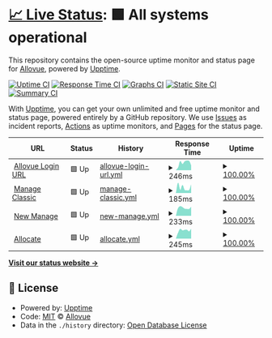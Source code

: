 # [📈 Live Status](https://Allovue.github.io/upptime): <!--live status--> **🟩 All systems operational**

This repository contains the open-source uptime monitor and status page for [Allovue](https://Allovue.github.io/upptime), powered by [Upptime](https://github.com/upptime/upptime).

[![Uptime CI](https://github.com/Allovue/upptime/workflows/Uptime%20CI/badge.svg)](https://github.com/Allovue/upptime/actions?query=workflow%3A%22Uptime+CI%22)
[![Response Time CI](https://github.com/Allovue/upptime/workflows/Response%20Time%20CI/badge.svg)](https://github.com/Allovue/upptime/actions?query=workflow%3A%22Response+Time+CI%22)
[![Graphs CI](https://github.com/Allovue/upptime/workflows/Graphs%20CI/badge.svg)](https://github.com/Allovue/upptime/actions?query=workflow%3A%22Graphs+CI%22)
[![Static Site CI](https://github.com/Allovue/upptime/workflows/Static%20Site%20CI/badge.svg)](https://github.com/Allovue/upptime/actions?query=workflow%3A%22Static+Site+CI%22)
[![Summary CI](https://github.com/Allovue/upptime/workflows/Summary%20CI/badge.svg)](https://github.com/Allovue/upptime/actions?query=workflow%3A%22Summary+CI%22)

With [Upptime](https://upptime.js.org), you can get your own unlimited and free uptime monitor and status page, powered entirely by a GitHub repository. We use [Issues](https://github.com/Allovue/upptime/issues) as incident reports, [Actions](https://github.com/Allovue/upptime/actions) as uptime monitors, and [Pages](https://Allovue.github.io/upptime) for the status page.

<!--start: status pages-->
<!-- This summary is generated by Upptime (https://github.com/upptime/upptime) -->
<!-- Do not edit this manually, your changes will be overwritten -->
<!-- prettier-ignore -->
| URL | Status | History | Response Time | Uptime |
| --- | ------ | ------- | ------------- | ------ |
| <img alt="" src="https://favicons.githubusercontent.com/loginredirect.allovue.com" height="13"> [Allovue Login URL](https://loginredirect.allovue.com/login_redirect) | 🟩 Up | [allovue-login-url.yml](https://github.com/Allovue/upptime/commits/HEAD/history/allovue-login-url.yml) | <details><summary><img alt="Response time graph" src="./graphs/allovue-login-url/response-time-week.png" height="20"> 246ms</summary><br><a href="https://Allovue.github.io/upptime/history/allovue-login-url"><img alt="Response time 189" src="https://img.shields.io/endpoint?url=https%3A%2F%2Fraw.githubusercontent.com%2FAllovue%2Fupptime%2FHEAD%2Fapi%2Fallovue-login-url%2Fresponse-time.json"></a><br><a href="https://Allovue.github.io/upptime/history/allovue-login-url"><img alt="24-hour response time 162" src="https://img.shields.io/endpoint?url=https%3A%2F%2Fraw.githubusercontent.com%2FAllovue%2Fupptime%2FHEAD%2Fapi%2Fallovue-login-url%2Fresponse-time-day.json"></a><br><a href="https://Allovue.github.io/upptime/history/allovue-login-url"><img alt="7-day response time 246" src="https://img.shields.io/endpoint?url=https%3A%2F%2Fraw.githubusercontent.com%2FAllovue%2Fupptime%2FHEAD%2Fapi%2Fallovue-login-url%2Fresponse-time-week.json"></a><br><a href="https://Allovue.github.io/upptime/history/allovue-login-url"><img alt="30-day response time 272" src="https://img.shields.io/endpoint?url=https%3A%2F%2Fraw.githubusercontent.com%2FAllovue%2Fupptime%2FHEAD%2Fapi%2Fallovue-login-url%2Fresponse-time-month.json"></a><br><a href="https://Allovue.github.io/upptime/history/allovue-login-url"><img alt="1-year response time 189" src="https://img.shields.io/endpoint?url=https%3A%2F%2Fraw.githubusercontent.com%2FAllovue%2Fupptime%2FHEAD%2Fapi%2Fallovue-login-url%2Fresponse-time-year.json"></a></details> | <details><summary><a href="https://Allovue.github.io/upptime/history/allovue-login-url">100.00%</a></summary><a href="https://Allovue.github.io/upptime/history/allovue-login-url"><img alt="All-time uptime 99.89%" src="https://img.shields.io/endpoint?url=https%3A%2F%2Fraw.githubusercontent.com%2FAllovue%2Fupptime%2FHEAD%2Fapi%2Fallovue-login-url%2Fuptime.json"></a><br><a href="https://Allovue.github.io/upptime/history/allovue-login-url"><img alt="24-hour uptime 100.00%" src="https://img.shields.io/endpoint?url=https%3A%2F%2Fraw.githubusercontent.com%2FAllovue%2Fupptime%2FHEAD%2Fapi%2Fallovue-login-url%2Fuptime-day.json"></a><br><a href="https://Allovue.github.io/upptime/history/allovue-login-url"><img alt="7-day uptime 100.00%" src="https://img.shields.io/endpoint?url=https%3A%2F%2Fraw.githubusercontent.com%2FAllovue%2Fupptime%2FHEAD%2Fapi%2Fallovue-login-url%2Fuptime-week.json"></a><br><a href="https://Allovue.github.io/upptime/history/allovue-login-url"><img alt="30-day uptime 100.00%" src="https://img.shields.io/endpoint?url=https%3A%2F%2Fraw.githubusercontent.com%2FAllovue%2Fupptime%2FHEAD%2Fapi%2Fallovue-login-url%2Fuptime-month.json"></a><br><a href="https://Allovue.github.io/upptime/history/allovue-login-url"><img alt="1-year uptime 99.89%" src="https://img.shields.io/endpoint?url=https%3A%2F%2Fraw.githubusercontent.com%2FAllovue%2Fupptime%2FHEAD%2Fapi%2Fallovue-login-url%2Fuptime-year.json"></a></details>
| <img alt="" src="https://favicons.githubusercontent.com/demo.allovue.com" height="13"> [Manage Classic](https://demo.allovue.com) | 🟩 Up | [manage-classic.yml](https://github.com/Allovue/upptime/commits/HEAD/history/manage-classic.yml) | <details><summary><img alt="Response time graph" src="./graphs/manage-classic/response-time-week.png" height="20"> 185ms</summary><br><a href="https://Allovue.github.io/upptime/history/manage-classic"><img alt="Response time 306" src="https://img.shields.io/endpoint?url=https%3A%2F%2Fraw.githubusercontent.com%2FAllovue%2Fupptime%2FHEAD%2Fapi%2Fmanage-classic%2Fresponse-time.json"></a><br><a href="https://Allovue.github.io/upptime/history/manage-classic"><img alt="24-hour response time 287" src="https://img.shields.io/endpoint?url=https%3A%2F%2Fraw.githubusercontent.com%2FAllovue%2Fupptime%2FHEAD%2Fapi%2Fmanage-classic%2Fresponse-time-day.json"></a><br><a href="https://Allovue.github.io/upptime/history/manage-classic"><img alt="7-day response time 185" src="https://img.shields.io/endpoint?url=https%3A%2F%2Fraw.githubusercontent.com%2FAllovue%2Fupptime%2FHEAD%2Fapi%2Fmanage-classic%2Fresponse-time-week.json"></a><br><a href="https://Allovue.github.io/upptime/history/manage-classic"><img alt="30-day response time 938" src="https://img.shields.io/endpoint?url=https%3A%2F%2Fraw.githubusercontent.com%2FAllovue%2Fupptime%2FHEAD%2Fapi%2Fmanage-classic%2Fresponse-time-month.json"></a><br><a href="https://Allovue.github.io/upptime/history/manage-classic"><img alt="1-year response time 306" src="https://img.shields.io/endpoint?url=https%3A%2F%2Fraw.githubusercontent.com%2FAllovue%2Fupptime%2FHEAD%2Fapi%2Fmanage-classic%2Fresponse-time-year.json"></a></details> | <details><summary><a href="https://Allovue.github.io/upptime/history/manage-classic">100.00%</a></summary><a href="https://Allovue.github.io/upptime/history/manage-classic"><img alt="All-time uptime 99.96%" src="https://img.shields.io/endpoint?url=https%3A%2F%2Fraw.githubusercontent.com%2FAllovue%2Fupptime%2FHEAD%2Fapi%2Fmanage-classic%2Fuptime.json"></a><br><a href="https://Allovue.github.io/upptime/history/manage-classic"><img alt="24-hour uptime 100.00%" src="https://img.shields.io/endpoint?url=https%3A%2F%2Fraw.githubusercontent.com%2FAllovue%2Fupptime%2FHEAD%2Fapi%2Fmanage-classic%2Fuptime-day.json"></a><br><a href="https://Allovue.github.io/upptime/history/manage-classic"><img alt="7-day uptime 100.00%" src="https://img.shields.io/endpoint?url=https%3A%2F%2Fraw.githubusercontent.com%2FAllovue%2Fupptime%2FHEAD%2Fapi%2Fmanage-classic%2Fuptime-week.json"></a><br><a href="https://Allovue.github.io/upptime/history/manage-classic"><img alt="30-day uptime 99.71%" src="https://img.shields.io/endpoint?url=https%3A%2F%2Fraw.githubusercontent.com%2FAllovue%2Fupptime%2FHEAD%2Fapi%2Fmanage-classic%2Fuptime-month.json"></a><br><a href="https://Allovue.github.io/upptime/history/manage-classic"><img alt="1-year uptime 99.96%" src="https://img.shields.io/endpoint?url=https%3A%2F%2Fraw.githubusercontent.com%2FAllovue%2Fupptime%2FHEAD%2Fapi%2Fmanage-classic%2Fuptime-year.json"></a></details>
| <img alt="" src="https://favicons.githubusercontent.com/allovue.app" height="13"> [New Manage](https://allovue.app/healthcheck) | 🟩 Up | [new-manage.yml](https://github.com/Allovue/upptime/commits/HEAD/history/new-manage.yml) | <details><summary><img alt="Response time graph" src="./graphs/new-manage/response-time-week.png" height="20"> 233ms</summary><br><a href="https://Allovue.github.io/upptime/history/new-manage"><img alt="Response time 321" src="https://img.shields.io/endpoint?url=https%3A%2F%2Fraw.githubusercontent.com%2FAllovue%2Fupptime%2FHEAD%2Fapi%2Fnew-manage%2Fresponse-time.json"></a><br><a href="https://Allovue.github.io/upptime/history/new-manage"><img alt="24-hour response time 263" src="https://img.shields.io/endpoint?url=https%3A%2F%2Fraw.githubusercontent.com%2FAllovue%2Fupptime%2FHEAD%2Fapi%2Fnew-manage%2Fresponse-time-day.json"></a><br><a href="https://Allovue.github.io/upptime/history/new-manage"><img alt="7-day response time 233" src="https://img.shields.io/endpoint?url=https%3A%2F%2Fraw.githubusercontent.com%2FAllovue%2Fupptime%2FHEAD%2Fapi%2Fnew-manage%2Fresponse-time-week.json"></a><br><a href="https://Allovue.github.io/upptime/history/new-manage"><img alt="30-day response time 248" src="https://img.shields.io/endpoint?url=https%3A%2F%2Fraw.githubusercontent.com%2FAllovue%2Fupptime%2FHEAD%2Fapi%2Fnew-manage%2Fresponse-time-month.json"></a><br><a href="https://Allovue.github.io/upptime/history/new-manage"><img alt="1-year response time 321" src="https://img.shields.io/endpoint?url=https%3A%2F%2Fraw.githubusercontent.com%2FAllovue%2Fupptime%2FHEAD%2Fapi%2Fnew-manage%2Fresponse-time-year.json"></a></details> | <details><summary><a href="https://Allovue.github.io/upptime/history/new-manage">100.00%</a></summary><a href="https://Allovue.github.io/upptime/history/new-manage"><img alt="All-time uptime 99.93%" src="https://img.shields.io/endpoint?url=https%3A%2F%2Fraw.githubusercontent.com%2FAllovue%2Fupptime%2FHEAD%2Fapi%2Fnew-manage%2Fuptime.json"></a><br><a href="https://Allovue.github.io/upptime/history/new-manage"><img alt="24-hour uptime 100.00%" src="https://img.shields.io/endpoint?url=https%3A%2F%2Fraw.githubusercontent.com%2FAllovue%2Fupptime%2FHEAD%2Fapi%2Fnew-manage%2Fuptime-day.json"></a><br><a href="https://Allovue.github.io/upptime/history/new-manage"><img alt="7-day uptime 100.00%" src="https://img.shields.io/endpoint?url=https%3A%2F%2Fraw.githubusercontent.com%2FAllovue%2Fupptime%2FHEAD%2Fapi%2Fnew-manage%2Fuptime-week.json"></a><br><a href="https://Allovue.github.io/upptime/history/new-manage"><img alt="30-day uptime 100.00%" src="https://img.shields.io/endpoint?url=https%3A%2F%2Fraw.githubusercontent.com%2FAllovue%2Fupptime%2FHEAD%2Fapi%2Fnew-manage%2Fuptime-month.json"></a><br><a href="https://Allovue.github.io/upptime/history/new-manage"><img alt="1-year uptime 99.93%" src="https://img.shields.io/endpoint?url=https%3A%2F%2Fraw.githubusercontent.com%2FAllovue%2Fupptime%2FHEAD%2Fapi%2Fnew-manage%2Fuptime-year.json"></a></details>
| <img alt="" src="https://favicons.githubusercontent.com/allocate.allovue.com" height="13"> [Allocate](https://allocate.allovue.com/healthcheck) | 🟩 Up | [allocate.yml](https://github.com/Allovue/upptime/commits/HEAD/history/allocate.yml) | <details><summary><img alt="Response time graph" src="./graphs/allocate/response-time-week.png" height="20"> 245ms</summary><br><a href="https://Allovue.github.io/upptime/history/allocate"><img alt="Response time 327" src="https://img.shields.io/endpoint?url=https%3A%2F%2Fraw.githubusercontent.com%2FAllovue%2Fupptime%2FHEAD%2Fapi%2Fallocate%2Fresponse-time.json"></a><br><a href="https://Allovue.github.io/upptime/history/allocate"><img alt="24-hour response time 287" src="https://img.shields.io/endpoint?url=https%3A%2F%2Fraw.githubusercontent.com%2FAllovue%2Fupptime%2FHEAD%2Fapi%2Fallocate%2Fresponse-time-day.json"></a><br><a href="https://Allovue.github.io/upptime/history/allocate"><img alt="7-day response time 245" src="https://img.shields.io/endpoint?url=https%3A%2F%2Fraw.githubusercontent.com%2FAllovue%2Fupptime%2FHEAD%2Fapi%2Fallocate%2Fresponse-time-week.json"></a><br><a href="https://Allovue.github.io/upptime/history/allocate"><img alt="30-day response time 252" src="https://img.shields.io/endpoint?url=https%3A%2F%2Fraw.githubusercontent.com%2FAllovue%2Fupptime%2FHEAD%2Fapi%2Fallocate%2Fresponse-time-month.json"></a><br><a href="https://Allovue.github.io/upptime/history/allocate"><img alt="1-year response time 327" src="https://img.shields.io/endpoint?url=https%3A%2F%2Fraw.githubusercontent.com%2FAllovue%2Fupptime%2FHEAD%2Fapi%2Fallocate%2Fresponse-time-year.json"></a></details> | <details><summary><a href="https://Allovue.github.io/upptime/history/allocate">100.00%</a></summary><a href="https://Allovue.github.io/upptime/history/allocate"><img alt="All-time uptime 100.00%" src="https://img.shields.io/endpoint?url=https%3A%2F%2Fraw.githubusercontent.com%2FAllovue%2Fupptime%2FHEAD%2Fapi%2Fallocate%2Fuptime.json"></a><br><a href="https://Allovue.github.io/upptime/history/allocate"><img alt="24-hour uptime 100.00%" src="https://img.shields.io/endpoint?url=https%3A%2F%2Fraw.githubusercontent.com%2FAllovue%2Fupptime%2FHEAD%2Fapi%2Fallocate%2Fuptime-day.json"></a><br><a href="https://Allovue.github.io/upptime/history/allocate"><img alt="7-day uptime 100.00%" src="https://img.shields.io/endpoint?url=https%3A%2F%2Fraw.githubusercontent.com%2FAllovue%2Fupptime%2FHEAD%2Fapi%2Fallocate%2Fuptime-week.json"></a><br><a href="https://Allovue.github.io/upptime/history/allocate"><img alt="30-day uptime 100.00%" src="https://img.shields.io/endpoint?url=https%3A%2F%2Fraw.githubusercontent.com%2FAllovue%2Fupptime%2FHEAD%2Fapi%2Fallocate%2Fuptime-month.json"></a><br><a href="https://Allovue.github.io/upptime/history/allocate"><img alt="1-year uptime 100.00%" src="https://img.shields.io/endpoint?url=https%3A%2F%2Fraw.githubusercontent.com%2FAllovue%2Fupptime%2FHEAD%2Fapi%2Fallocate%2Fuptime-year.json"></a></details>

<!--end: status pages-->

[**Visit our status website →**](https://Allovue.github.io/upptime)

## 📄 License

- Powered by: [Upptime](https://github.com/upptime/upptime)
- Code: [MIT](./LICENSE) © [Allovue](https://Allovue.github.io/upptime)
- Data in the `./history` directory: [Open Database License](https://opendatacommons.org/licenses/odbl/1-0/)
